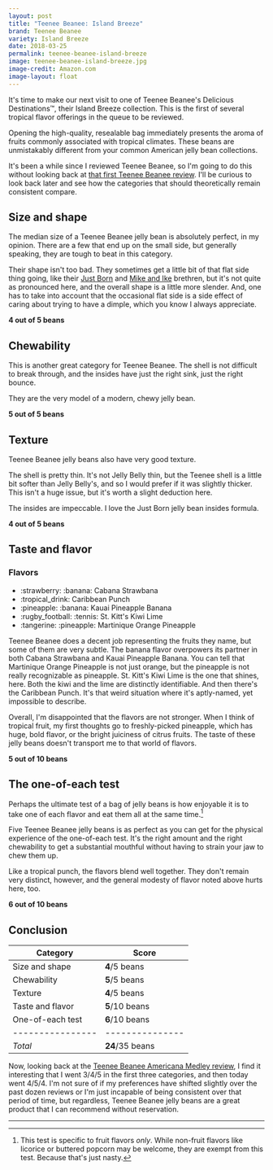 ```yaml
---
layout: post
title: "Teenee Beanee: Island Breeze"
brand: Teenee Beanee
variety: Island Breeze
date: 2018-03-25
permalink: teenee-beanee-island-breeze
image: teenee-beanee-island-breeze.jpg
image-credit: Amazon.com
image-layout: float
---
```


It's time to make our next visit to one of Teenee Beanee's
Delicious Destinations&trade;, their Island Breeze collection.
This is the first of several tropical flavor offerings
in the queue to be reviewed.

Opening the high-quality, resealable bag immediately presents
the aroma of fruits commonly associated with tropical climates.
These beans are unmistakably different from your common
American jelly bean collections.

It's been a while since I reviewed Teenee Beanee,
so I'm going to do this without looking back at
[that first Teenee Beanee review](/teenee-beanee-americana-medley).
I'll be curious to look back later and see how the categories that
should theoretically remain consistent compare.


## Size and shape

The median size of a Teenee Beanee jelly bean is absolutely perfect,
in my opinion. There are a few that end up on the small side,
but generally speaking, they are tough to beat in this category.

Their shape isn't too bad. They sometimes get a little bit of that
flat side thing going, like their [Just Born](/just-born-jelly-beans)
and [Mike and Ike](/mike-and-ike-jelly-beans) brethren,
but it's not quite as pronounced here,
and the overall shape is a little more slender.
And, one has to take into account that the occasional flat side is
a side effect of caring about trying to have a dimple,
which you know I always appreciate.

**4 out of 5 beans**


## Chewability

This is another great category for Teenee Beanee.
The shell is not difficult to break through,
and the insides have just the right sink, just the right bounce.

They are the very model of a modern, chewy jelly bean.

**5 out of 5 beans**


## Texture

Teenee Beanee jelly beans also have very good texture.

The shell is pretty thin. It's not Jelly Belly thin,
but the Teenee shell is a little bit softer than Jelly Belly's,
and so I would prefer if it was slightly thicker.
This isn't a huge issue, but it's worth a slight deduction here.

The insides are impeccable. I love the Just Born jelly bean insides formula.

**4 out of 5 beans**


## Taste and flavor

<div class="inset">
    <h3>Flavors</h3>
    <ul class="emoji-list">
        <li>:strawberry: :banana: Cabana Strawbana</li>
        <li>:tropical_drink: Caribbean Punch</li>
        <li>:pineapple: :banana: Kauai Pineapple Banana</li>
        <li>:rugby_football: :tennis: St. Kitt's Kiwi Lime</li>
        <li>:tangerine: :pineapple: Martinique Orange Pineapple</li>
    </ul>
</div>

Teenee Beanee does a decent job representing the fruits they name,
but some of them are very subtle.
The banana flavor overpowers its partner in both Cabana Strawbana
and Kauai Pineapple Banana.
You can tell that Martinique Orange Pineapple is not just orange,
but the pineapple is not really recognizable as pineapple.
St. Kitt's Kiwi Lime is the one that shines, here.
Both the kiwi and the lime are distinctly identifiable.
And then there's the Caribbean Punch.
It's that weird situation where it's aptly-named, yet impossible to describe.

Overall, I'm disappointed that the flavors are not stronger.
When I think of tropical fruit, my first thoughts go to
freshly-picked pineapple, which has huge, bold flavor,
or the bright juiciness of citrus fruits.
The taste of these jelly beans doesn't transport me to that world of flavors.

**5 out of 10 beans**


## The one-of-each test

Perhaps the ultimate test of a bag of jelly beans is how enjoyable it is
to take one of each flavor and eat them all at the same time.[^1]

Five Teenee Beanee jelly beans is as perfect as you can get for
the physical experience of the one-of-each test.
It's the right amount and the right chewability to get a substantial mouthful
without having to strain your jaw to chew them up.

Like a tropical punch, the flavors blend well together.
They don't remain very distinct, however,
and the general modesty of flavor noted above hurts here, too.

**6 out of 10 beans**


## Conclusion

Category         | Score
---------------- | ---------------
Size and shape   | **4**/5 beans
Chewability      | **5**/5 beans
Texture          | **4**/5 beans
Taste and flavor | **5**/10 beans
One-of-each test | **6**/10 beans
---------------- | ---------------
_Total_          | **24**/35 beans

Now, looking back at the
[Teenee Beanee Americana Medley review](/teenee-beanee-americana-medley),
I find it interesting that I went 3/4/5 in the first three categories,
and then today went 4/5/4.
I'm not sure of if my preferences have shifted slightly
over the past dozen reviews or I'm just incapable of
being consistent over that period of time,
but regardless, Teenee Beanee jelly beans are a great product
that I can recommend without reservation.


---

[^1]: This test is specific to fruit flavors _only_. While non-fruit flavors like licorice or buttered popcorn may be welcome, they are exempt from this test. Because that's just nasty.
